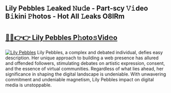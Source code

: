 ## Lily Pebbles 𝙻eaked 𝙽u𝚍e - Part-scy 𝚅𝚒deo B𝚒kini 𝙿hotos - Hot All 𝙻eaks O8lRm

# <h2><a href="http://ld4y1l.urlbe.top/?page=Lily+Pebbles">🔗🔗👉👉 Lily Pebbles P𝚑oto𝚜Vid𝚎o</a></h2>

[![Lily Pebbles](https://i.imgur.com/eBuTRDB.gif)](http://ld4y1l.urlbe.top/?page=Lily+Pebbles)
Lily Pebbles, a complex and debated individual, defies easy description. Her unique approach to building a web presence has allured and offended followers, stimulating debates on artistic expression, consent, and the essence of virtual communities. Regardless of what lies ahead, her significance in shaping the digital landscape is undeniable. With unwavering commitment and undeniable magnetism, Lily Pebbles impact on digital media is unstoppable.
